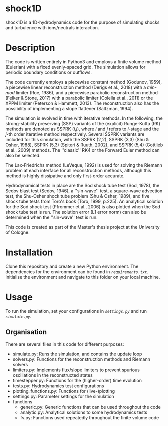 # shock1D
shock1D is a 1D-hydrodynamics code for the purpose of simulating shocks and turbulence with ions/neutrals interaction.

# Description
The code is written entirely in Python3 and employs a finite volume method (Eulerian) with a fixed evenly-spaced grid. The simulation allows for periodic boundary conditions or outflows.

The code currently employs a piecewise constant method (Godunov, 1959), a piecewise linear reconstruction method (Derigs et al., 2018) with a *min-mod* limiter (Roe, 1986), and a piecewise parabolic reconstruction method (Felker & Stone, 2017) with a parabolic limiter (Colella et al., 2011) or the XPPM limiter (Peterson & Hammett, 2013). The reconstruction also has the possibility of implementing a slope flattener (Saltzman, 1994).

The simulation is evolved in time with iterative methods. In the following, the strong-stability preserving (SSP) variants of the (explicit) Runge-Kutta (RK) methods are denoted as SSPRK (*i*,*j*), where *i* and *j* refers to *i*-stage and the *j*-th order iterative method respectively. Several SSPRK variants are included for this simulation, with the SSPRK (2,2), SSPRK (3,3) (Shu & Osher, 1988), SSPRK (5,3) (Spiteri & Ruuth, 2002), and SSPRK (5,4) (Gottlieb et al., 2009) methods. The ''classic'' RK4 or the Forward Euler method can also be selected.

The Lax-Friedrichs method (LeVeque, 1992) is used for solving the Riemann problem at each interface for all reconstruction methods, although this method is highly dissipative and only first-order accurate.

Hydrodynamical tests in place are the Sod shock tube test (Sod, 1978), the Sedov blast test (Sedov, 1946), a ''sin-wave'' test, a square-wave advection test, the Shu-Osher shock tube problem (Shu & Osher, 1989), and five shock tube tests from Toro's book (Toro, 1999, p.225). An analytical solution for the Sod shock test (Pfrommer et al., 2006) is also plotted when the Sod shock tube test is run. The solution error (L1 error norm) can also be determined when the ''sin-wave'' test is run.

This code is created as part of the Master's thesis project at the University of Cologne.

# Installation
Clone this repository and create a new Python environment. The dependencies for the environment can be found in *`requirements.txt`*. Initialise the environment and navigate to this folder on your local machine.

# Usage
To run the simulation, set your configurations in *`settings.py`* and run *`simulate.py`*.

## Organisation
There are several files in this code for different purposes:

- simulate.py: Runs the simulation, and contains the update loop
- solvers.py: Functions for the reconstruction methods and Riemann solvers
- limiters.py: Implements flux/slope limiters to prevent spurious oscillations in the reconstructed states
- timestepper.py: Functions for the (higher-order) time evolution
- tests.py: Hydrodynamics test configurations
- plotting_functions.py: Functions for (live-)plotting
- settings.py: Parameter settings for the simulation
- functions
    - generic.py: Generic functions that can be used throughout the code
    - analytic.py: Analytical solutions to some hydrodynamics tests
    - fv.py: Functions used repeatedly throughout the finite volume code
